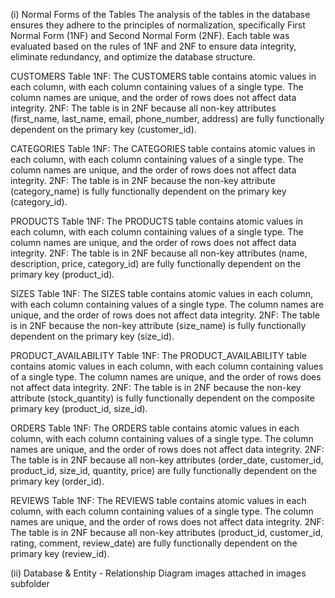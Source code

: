 (i) Normal Forms of the Tables
The analysis of the tables in the database ensures they adhere to the principles of normalization, specifically First Normal Form (1NF) and Second Normal Form (2NF). Each table was evaluated based on the rules of 1NF and 2NF to ensure data integrity, eliminate redundancy, and optimize the database structure.

CUSTOMERS Table
1NF: The CUSTOMERS table contains atomic values in each column, with each column containing values of a single type. The column names are unique, and the order of rows does not affect data integrity.
2NF: The table is in 2NF because all non-key attributes (first_name, last_name, email, phone_number, address) are fully functionally dependent on the primary key (customer_id).

CATEGORIES Table
1NF: The CATEGORIES table contains atomic values in each column, with each column containing values of a single type. The column names are unique, and the order of rows does not affect data integrity.
2NF: The table is in 2NF because the non-key attribute (category_name) is fully functionally dependent on the primary key (category_id).

PRODUCTS Table
1NF: The PRODUCTS table contains atomic values in each column, with each column containing values of a single type. The column names are unique, and the order of rows does not affect data integrity.
2NF: The table is in 2NF because all non-key attributes (name, description, price, category_id) are fully functionally dependent on the primary key (product_id).

SIZES Table
1NF: The SIZES table contains atomic values in each column, with each column containing values of a single type. The column names are unique, and the order of rows does not affect data integrity.
2NF: The table is in 2NF because the non-key attribute (size_name) is fully functionally dependent on the primary key (size_id).

PRODUCT_AVAILABILITY Table
1NF: The PRODUCT_AVAILABILITY table contains atomic values in each column, with each column containing values of a single type. The column names are unique, and the order of rows does not affect data integrity.
2NF: The table is in 2NF because the non-key attribute (stock_quantity) is fully functionally dependent on the composite primary key (product_id, size_id).

ORDERS Table
1NF: The ORDERS table contains atomic values in each column, with each column containing values of a single type. The column names are unique, and the order of rows does not affect data integrity.
2NF: The table is in 2NF because all non-key attributes (order_date, customer_id, product_id, size_id, quantity, price) are fully functionally dependent on the primary key (order_id).

REVIEWS Table
1NF: The REVIEWS table contains atomic values in each column, with each column containing values of a single type. The column names are unique, and the order of rows does not affect data integrity.
2NF: The table is in 2NF because all non-key attributes (product_id, customer_id, rating, comment, review_date) are fully functionally dependent on the primary key (review_id).


(ii) Database & Entity - Relationship Diagram images attached in images subfolder
